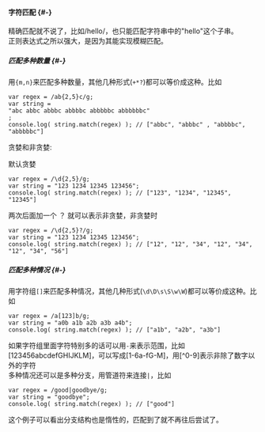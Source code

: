 #### 字符匹配 {#-}

精确匹配就不说了，比如/hello/，也只能匹配字符串中的"hello"这个子串。  
正则表达式之所以强大，是因为其能实现模糊匹配。

##### 匹配多种数量 {#-}

用`{m,n}`来匹配多种数量，其他几种形式\(`+*?`\)都可以等价成这种。比如

```
var regex = /ab{2,5}c/g;
var string = 
"abc abbc abbbc abbbbc abbbbbc abbbbbbc"
;
console.log( string.match(regex) ); // ["abbc", "abbbc" , "abbbbc", "abbbbbc"]
```

贪婪和非贪婪:

默认贪婪

```
var regex = /\d{2,5}/g;
var string = "123 1234 12345 123456";
console.log( string.match(regex) ); // ["123", "1234", "12345", "12345"]
```

两次后面加一个 ？ 就可以表示非贪婪，非贪婪时

```
var regex = /\d{2,5}?/g;
var string = "123 1234 12345 123456";
console.log( string.match(regex) ); // ["12", "12", "34", "12", "34", "12", "34", "56"]
```

##### 匹配多种情况 {#-}

用字符组`[]`来匹配多种情况，其他几种形式\(`\d\D\s\S\w\W`\)都可以等价成这种。比如

```
var regex = /a[123]b/g;
var string = "a0b a1b a2b a3b a4b";
console.log( string.match(regex) ); // ["a1b", "a2b", "a3b"]
```

如果字符组里面字符特别多的话可以用`-`来表示范围，比如\[123456abcdefGHIJKLM\]，可以写成\[1-6a-fG-M\]，用\[^0-9\]表示非除了数字以外的字符  
多种情况还可以是多种分支，用管道符来连接`|`，比如

```
var regex = /good|goodbye/g;
var string = "goodbye";
console.log( string.match(regex) ); // ["good"]
```

这个例子可以看出分支结构也是惰性的，匹配到了就不再往后尝试了。

